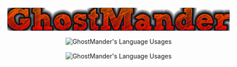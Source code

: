 <p align="center">
  <img align="center" src="https://raw.githubusercontent.com/GhostMander/GhostMander/main/Images/Fire2Glow.png" alt="GhostMander">
</p>
<p align="center">
  <img align="center" src="https://github-readme-stats.vercel.app/api?username=GhostMander&show_icons=true&theme=dracula" alt="GhostMander's Language Usages">
</p>
<p align="center">
  <img align="center" src="https://github-readme-stats.vercel.app/api/top-langs/?username=GhostMander&hide=css&theme=dracula" alt="GhostMander's Language Usages">
</p>
